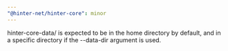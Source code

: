 ```yaml
---
"@hinter-net/hinter-core": minor
---
```


hinter-core-data/ is expected to be in the home directory by default, and in a specific directory if the --data-dir argument is used.
